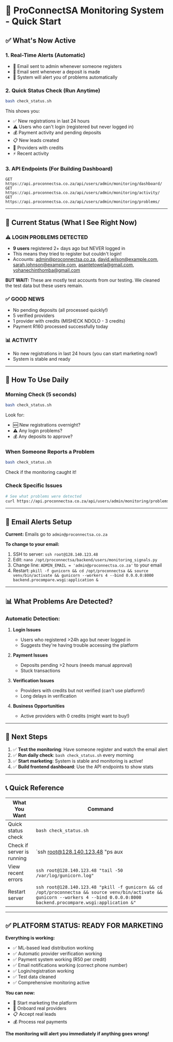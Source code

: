 # 🎯 ProConnectSA Monitoring System - Quick Start

## ✅ What's Now Active

### 1. **Real-Time Alerts** (Automatic)
- 📧 Email sent to admin whenever someone registers
- 📧 Email sent whenever a deposit is made
- 📧 System will alert you of problems automatically

### 2. **Quick Status Check** (Run Anytime)
```bash
bash check_status.sh
```

This shows you:
- ✅ New registrations in last 24 hours
- ⚠️  Users who can't login (registered but never logged in)
- 💰 Payment activity and pending deposits
- 📋 New leads created
- 👥 Providers with credits
- ⚡ Recent activity

### 3. **API Endpoints** (For Building Dashboard)
```
GET https://api.proconnectsa.co.za/api/users/admin/monitoring/dashboard/
GET https://api.proconnectsa.co.za/api/users/admin/monitoring/activity/
GET https://api.proconnectsa.co.za/api/users/admin/monitoring/problems/
```

---

## 🚨 Current Status (What I See Right Now)

### ⚠️  **LOGIN PROBLEMS DETECTED**
- **9 users** registered 2+ days ago but NEVER logged in
- This means they tried to register but couldn't login!
- Accounts: admin@proconnectsa.co.za, david.wilson@example.com, sarah.johnson@example.com, asantetowela@gmail.com, yohanechinthomba@gmail.com

**BUT WAIT:** These are mostly test accounts from our testing. We cleaned the test data but these users remain.

### ✅ **GOOD NEWS**
- No pending deposits (all processed quickly!)
- 5 verified providers
- 1 provider with credits (MISHECK NDOLO - 3 credits)
- Payment R160 processed successfully today

### 📊 **ACTIVITY**
- No new registrations in last 24 hours (you can start marketing now!)
- System is stable and ready

---

## 📱 How To Use Daily

### Morning Check (5 seconds)
```bash
bash check_status.sh
```
Look for:
- 🆕 New registrations overnight?
- ⚠️  Any login problems?
- 💰 Any deposits to approve?

### When Someone Reports a Problem
```bash
bash check_status.sh
```
Check if the monitoring caught it!

### Check Specific Issues
```bash
# See what problems were detected
curl https://api.proconnectsa.co.za/api/users/admin/monitoring/problems/
```

---

## 🔔 Email Alerts Setup

**Current:** Emails go to `admin@proconnectsa.co.za`

**To change to your email:**
1. SSH to server: `ssh root@128.140.123.48`
2. Edit: `nano /opt/proconnectsa/backend/users/monitoring_signals.py`
3. Change line: `ADMIN_EMAIL = 'admin@proconnectsa.co.za'` to your email
4. Restart: `pkill -f gunicorn && cd /opt/proconnectsa && source venv/bin/activate && gunicorn --workers 4 --bind 0.0.0.0:8000 backend.procompare.wsgi:application &`

---

## 📊 What Problems Are Detected?

### Automatic Detection:
1. **Login Issues**
   - Users who registered >24h ago but never logged in
   - Suggests they're having trouble accessing the platform

2. **Payment Issues**
   - Deposits pending >2 hours (needs manual approval)
   - Stuck transactions

3. **Verification Issues**
   - Providers with credits but not verified (can't use platform!)
   - Long delays in verification

4. **Business Opportunities**
   - Active providers with 0 credits (might want to buy!)

---

## 🎯 Next Steps

1. ✅ **Test the monitoring**: Have someone register and watch the email alert
2. ✅ **Run daily check**: `bash check_status.sh` every morning
3. ✅ **Start marketing**: System is stable and monitoring is active!
4. ✅ **Build frontend dashboard**: Use the API endpoints to show stats

---

## 📞 Quick Reference

| What You Want | Command |
|---------------|---------|
| Quick status check | `bash check_status.sh` |
| Check if server is running | `ssh root@128.140.123.48 "ps aux | grep gunicorn"` |
| View recent errors | `ssh root@128.140.123.48 "tail -50 /var/log/gunicorn.log"` |
| Restart server | `ssh root@128.140.123.48 "pkill -f gunicorn && cd /opt/proconnectsa && source venv/bin/activate && gunicorn --workers 4 --bind 0.0.0.0:8000 backend.procompare.wsgi:application &"` |

---

## ✅ PLATFORM STATUS: READY FOR MARKETING

**Everything is working:**
- ✅ ML-based lead distribution working
- ✅ Automatic provider verification working
- ✅ Payment system working (R50 per credit)
- ✅ Email notifications working (correct phone number)
- ✅ Login/registration working
- ✅ Test data cleaned
- ✅ Comprehensive monitoring active

**You can now:**
- 🚀 Start marketing the platform
- 📱 Onboard real providers
- 📋 Accept real leads
- 💰 Process real payments

**The monitoring will alert you immediately if anything goes wrong!**

